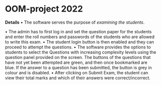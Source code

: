 # OOM-project 2022
**Details** 
• The software serves the purpose of _examining the students_.

• The admin has to first log in and set the question paper for the students and enter the roll numbers and passwords of the students who are allowed to write this exam.
• The student login button is then enabled and they can proceed to attempt the questions.
• The software provides the options to students to select the Questions with increasing complexity levels using the question panel provided on the screen. The buttons of the
questions that have not yet been attempted are green, and then once bookmarked are blue. If the answer to a question has been submitted, the button is grey in colour and is
disabled.
• After clicking on Submit Exam, the student can view their total marks and which of their answers were correct/incorrect.
